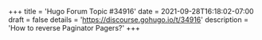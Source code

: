 +++
title = 'Hugo Forum Topic #34916'
date = 2021-09-28T16:18:02-07:00
draft = false
details = 'https://discourse.gohugo.io/t/34916'
description = 'How to reverse Paginator Pagers?'
+++
